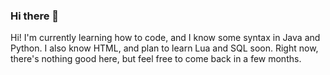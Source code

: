 ### Hi there 👋

Hi! I'm currently learning how to code, and I know some syntax in Java and Python. I also know HTML, and plan to learn Lua and SQL soon. Right now, there's nothing
good here, but feel free to come back in a few months.

